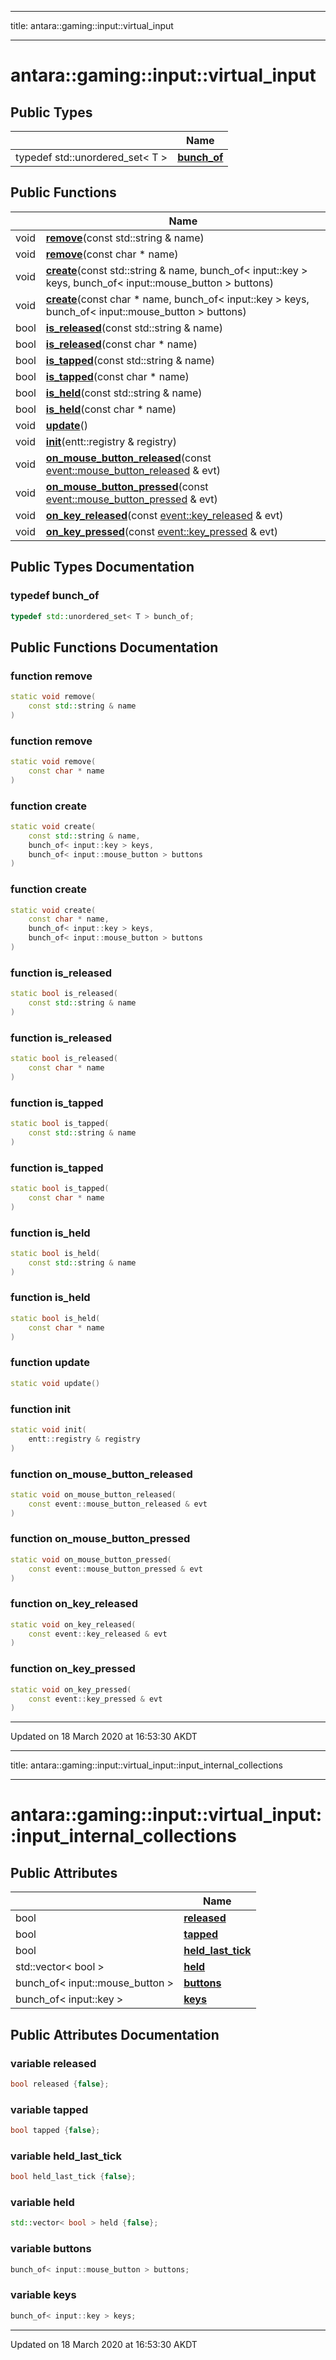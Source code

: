 <!--
  New File: ../../outputDir/Classes/classantara_1_1gaming_1_1input_1_1virtual__input.md
  Topic name: antara::gaming::input::virtual_input
  Hash count: 0
-->
---
title: antara::gaming::input::virtual_input


---

# antara::gaming::input::virtual_input













## Public Types

|                | Name           |
| -------------- | -------------- |
| typedef std::unordered_set< T > | **[bunch_of](Classes/classantara_1_1gaming_1_1input_1_1virtual__input.md#typedef-bunch_of)**  |


## Public Functions

|                | Name           |
| -------------- | -------------- |
| void | **[remove](Classes/classantara_1_1gaming_1_1input_1_1virtual__input.md#function-remove)**(const std::string & name)  |
| void | **[remove](Classes/classantara_1_1gaming_1_1input_1_1virtual__input.md#function-remove)**(const char * name)  |
| void | **[create](Classes/classantara_1_1gaming_1_1input_1_1virtual__input.md#function-create)**(const std::string & name, bunch_of< input::key > keys, bunch_of< input::mouse_button > buttons)  |
| void | **[create](Classes/classantara_1_1gaming_1_1input_1_1virtual__input.md#function-create)**(const char * name, bunch_of< input::key > keys, bunch_of< input::mouse_button > buttons)  |
| bool | **[is_released](Classes/classantara_1_1gaming_1_1input_1_1virtual__input.md#function-is_released)**(const std::string & name)  |
| bool | **[is_released](Classes/classantara_1_1gaming_1_1input_1_1virtual__input.md#function-is_released)**(const char * name)  |
| bool | **[is_tapped](Classes/classantara_1_1gaming_1_1input_1_1virtual__input.md#function-is_tapped)**(const std::string & name)  |
| bool | **[is_tapped](Classes/classantara_1_1gaming_1_1input_1_1virtual__input.md#function-is_tapped)**(const char * name)  |
| bool | **[is_held](Classes/classantara_1_1gaming_1_1input_1_1virtual__input.md#function-is_held)**(const std::string & name)  |
| bool | **[is_held](Classes/classantara_1_1gaming_1_1input_1_1virtual__input.md#function-is_held)**(const char * name)  |
| void | **[update](Classes/classantara_1_1gaming_1_1input_1_1virtual__input.md#function-update)**()  |
| void | **[init](Classes/classantara_1_1gaming_1_1input_1_1virtual__input.md#function-init)**(entt::registry & registry)  |
| void | **[on_mouse_button_released](Classes/classantara_1_1gaming_1_1input_1_1virtual__input.md#function-on_mouse_button_released)**(const [event::mouse_button_released](Classes/structantara_1_1gaming_1_1event_1_1mouse__button__released.md) & evt)  |
| void | **[on_mouse_button_pressed](Classes/classantara_1_1gaming_1_1input_1_1virtual__input.md#function-on_mouse_button_pressed)**(const [event::mouse_button_pressed](Classes/structantara_1_1gaming_1_1event_1_1mouse__button__pressed.md) & evt)  |
| void | **[on_key_released](Classes/classantara_1_1gaming_1_1input_1_1virtual__input.md#function-on_key_released)**(const [event::key_released](Classes/structantara_1_1gaming_1_1event_1_1key__released.md) & evt)  |
| void | **[on_key_pressed](Classes/classantara_1_1gaming_1_1input_1_1virtual__input.md#function-on_key_pressed)**(const [event::key_pressed](Classes/structantara_1_1gaming_1_1event_1_1key__pressed.md) & evt)  |










## Public Types Documentation

### typedef bunch_of

```cpp
typedef std::unordered_set< T > bunch_of;
```






























## Public Functions Documentation

### function remove

```cpp
static void remove(
    const std::string & name
)
```




























### function remove

```cpp
static void remove(
    const char * name
)
```




























### function create

```cpp
static void create(
    const std::string & name,
    bunch_of< input::key > keys,
    bunch_of< input::mouse_button > buttons
)
```




























### function create

```cpp
static void create(
    const char * name,
    bunch_of< input::key > keys,
    bunch_of< input::mouse_button > buttons
)
```




























### function is_released

```cpp
static bool is_released(
    const std::string & name
)
```




























### function is_released

```cpp
static bool is_released(
    const char * name
)
```




























### function is_tapped

```cpp
static bool is_tapped(
    const std::string & name
)
```




























### function is_tapped

```cpp
static bool is_tapped(
    const char * name
)
```




























### function is_held

```cpp
static bool is_held(
    const std::string & name
)
```




























### function is_held

```cpp
static bool is_held(
    const char * name
)
```




























### function update

```cpp
static void update()
```




























### function init

```cpp
static void init(
    entt::registry & registry
)
```




























### function on_mouse_button_released

```cpp
static void on_mouse_button_released(
    const event::mouse_button_released & evt
)
```




























### function on_mouse_button_pressed

```cpp
static void on_mouse_button_pressed(
    const event::mouse_button_pressed & evt
)
```




























### function on_key_released

```cpp
static void on_key_released(
    const event::key_released & evt
)
```




























### function on_key_pressed

```cpp
static void on_key_pressed(
    const event::key_pressed & evt
)
```


































-------------------------------

Updated on 18 March 2020 at 16:53:30 AKDT


<!--
  New File: ../../outputDir/Classes/structantara_1_1gaming_1_1input_1_1virtual__input_1_1input__internal__collections.md
  Topic name: antara::gaming::input::virtual_input::input_internal_collections
  Hash count: 1
-->
---
title: antara::gaming::input::virtual_input::input_internal_collections


---

# antara::gaming::input::virtual_input::input_internal_collections

















## Public Attributes

|                | Name           |
| -------------- | -------------- |
| bool | **[released](Classes/structantara_1_1gaming_1_1input_1_1virtual__input_1_1input__internal__collections.md#variable-released)**  |
| bool | **[tapped](Classes/structantara_1_1gaming_1_1input_1_1virtual__input_1_1input__internal__collections.md#variable-tapped)**  |
| bool | **[held_last_tick](Classes/structantara_1_1gaming_1_1input_1_1virtual__input_1_1input__internal__collections.md#variable-held_last_tick)**  |
| std::vector< bool > | **[held](Classes/structantara_1_1gaming_1_1input_1_1virtual__input_1_1input__internal__collections.md#variable-held)**  |
| bunch_of< input::mouse_button > | **[buttons](Classes/structantara_1_1gaming_1_1input_1_1virtual__input_1_1input__internal__collections.md#variable-buttons)**  |
| bunch_of< input::key > | **[keys](Classes/structantara_1_1gaming_1_1input_1_1virtual__input_1_1input__internal__collections.md#variable-keys)**  |












## Public Attributes Documentation

### variable released

```cpp
bool released {false};
```




























### variable tapped

```cpp
bool tapped {false};
```




























### variable held_last_tick

```cpp
bool held_last_tick {false};
```




























### variable held

```cpp
std::vector< bool > held {false};
```




























### variable buttons

```cpp
bunch_of< input::mouse_button > buttons;
```




























### variable keys

```cpp
bunch_of< input::key > keys;
```
































-------------------------------

Updated on 18 March 2020 at 16:53:30 AKDT



